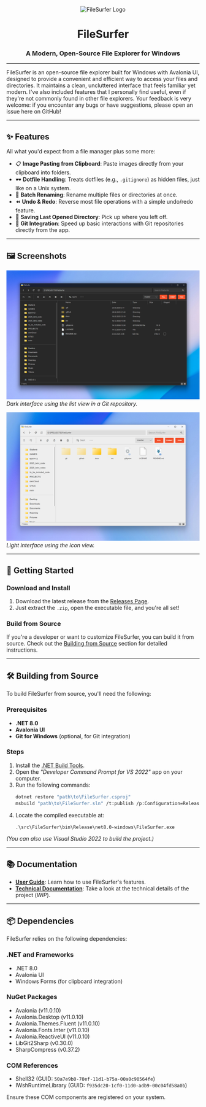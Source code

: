 <p align="center">
  <img src="src/FileSurfer/Assets/FileSurfer-logo.ico" alt="FileSurfer Logo" height="80">
</p>
<h1 align="center">FileSurfer</h1>
<h3 align="center">A Modern, Open-Source File Explorer for Windows</h3>

---

FileSurfer is an open-source file explorer built for Windows with Avalonia UI, designed to provide a convenient and efficient way to access your files and directories. It maintains a clean, uncluttered interface that feels familiar yet modern.
I've also included features that I personally find useful, even if they're not commonly found in other file explorers. Your feedback is very welcome: if you encounter any bugs or have suggestions, please open an issue here on GitHub!

---

## ✨ **Features**  
All what you'd expect from a file manager plus some more:  

- 📋 **Image Pasting from Clipboard**: Paste images directly from your clipboard into folders.  
- 🕶️ **Dotfile Handling**: Treats dotfiles (e.g., `.gitignore`) as hidden files, just like on a Unix system.  
- 🔄 **Batch Renaming**: Rename multiple files or directories at once.  
- ⏪ **Undo & Redo**: Reverse most file operations with a simple undo/redo feature.  
- 📁 **Saving Last Opened Directory**: Pick up where you left off.
- 🐙 **Git Integration**: Speed up basic interactions with Git repositories directly from the app.  

---

## 🖼️ **Screenshots**  
![Screenshot 1](docs/images/darkUI.png)  
*Dark interface using the list view in a Git repository.*

![Screenshot 1](docs/images/lightUI.png)  
*Light interface using the icon view.*

---

## 🚀 **Getting Started**  

### **Download and Install**  
1. Download the latest release from the [Releases Page](https://github.com/JANECEA/FileSurfer/releases/latest).  
2. Just extract the `.zip`, open the executable file, and you're all set!

### **Build from Source**  
If you're a developer or want to customize FileSurfer, you can build it from source. Check out the 
[Building from Source](#️-building-from-source) section for detailed instructions.  

---

## 🛠️ **Building from Source**  

To build FileSurfer from source, you'll need the following:  

### **Prerequisites**  
- **.NET 8.0**  
- **Avalonia UI**  
- **Git for Windows** (optional, for Git integration)  

### **Steps**  
1. Install the [.NET Build Tools](https://visualstudio.microsoft.com/cs/visual-cpp-build-tools/).  
2. Open the *"Developer Command Prompt for VS 2022"* app on your computer.  
3. Run the following commands:  
   ```bash  
   dotnet restore "path\to\FileSurfer.csproj"  
   msbuild "path\to\FileSurfer.sln" /t:publish /p:Configuration=Release /p:DeployOnBuild=true  
   ```  
4. Locate the compiled executable at:  
   ```  
   .\src\FileSurfer\bin\Release\net8.0-windows\FileSurfer.exe  
   ```  

*(You can also use Visual Studio 2022 to build the project.)*  

---

## 📚 **Documentation**  

- **[User Guide](docs/UserGuide.md)**: Learn how to use FileSurfer's features.  
- **[Technical Documentation](docs/ProgrammingDocumentation/TechnicalSpecification.md)**: Take a look at the technical details of the project (*WIP*).  

---

## 📦 **Dependencies**  

FileSurfer relies on the following dependencies:  

### **.NET and Frameworks**  
- .NET 8.0  
- Avalonia UI  
- Windows Forms (for clipboard integration)  

### **NuGet Packages**  
- Avalonia (v11.0.10)  
- Avalonia.Desktop (v11.0.10)  
- Avalonia.Themes.Fluent (v11.0.10)  
- Avalonia.Fonts.Inter (v11.0.10)  
- Avalonia.ReactiveUI (v11.0.10)  
- LibGit2Sharp (v0.30.0)  
- SharpCompress (v0.37.2)  

### **COM References**  
- Shell32 (GUID: `50a7e9b0-70ef-11d1-b75a-00a0c90564fe`)  
- IWshRuntimeLibrary (GUID: `f935dc20-1cf0-11d0-adb9-00c04fd58a0b`)  

Ensure these COM components are registered on your system.  
